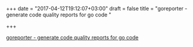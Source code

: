 +++
date = "2017-04-12T19:12:07+03:00"
draft = false
title = "goreporter - generate code quality reports for go code "

+++

<p><a href="https://github.com/wgliang/goreporter">goreporter - generate code quality reports for go code </a></p>